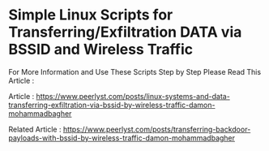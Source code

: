 # Simple Linux Scripts for Transferring/Exfiltration DATA via BSSID and Wireless Traffic

For More Information and Use These Scripts Step by Step Please Read This Article :

Article : https://www.peerlyst.com/posts/linux-systems-and-data-transferring-exfiltration-via-bssid-by-wireless-traffic-damon-mohammadbagher

Related Article : https://www.peerlyst.com/posts/transferring-backdoor-payloads-with-bssid-by-wireless-traffic-damon-mohammadbagher

